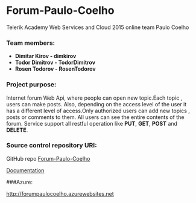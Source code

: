 # Forum-Paulo-Coelho
Telerik Academy Web Services and Cloud 2015 online team Paulo Coelho

### Team members:

* **Dimitar Kirov - dimkirov**
* **Todor Dimitrov - TodorDimitrov**
* **Rosen Todorov - RosenTodorov**

### Project purpose:

Internet forum Web Api, where people can open new topic.Each topic , users can make posts. Also, depending on the access level of the user it has a different level of access.Only authorized users can add new topics , posts or comments to them.
All users can see the entire contents of the forum.
Service support all restful operation like **PUT**, **GET**, **POST** and **DELETE**.

### Source control repository URI:

GitHub repo [Forum-Paulo-Coelho](https://github.com/DimitarDKirov/Forum-Paulo-Coelho) 

[Documentation](https://github.com/DimitarDKirov/Forum-Paulo-Coelho/blob/master/Documentation/ProjectDescription.md)

###Azure:

 http://forumpaulocoelho.azurewebsites.net